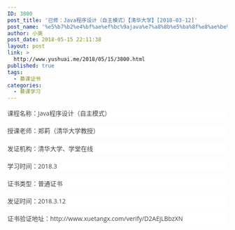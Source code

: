 ```yaml
---
ID: 3800
post_title: '已修：Java程序设计（自主模式）【清华大学】[2018-03-12]'
post_name: '%e5%b7%b2%e4%bf%ae%ef%bc%9ajava%e7%a8%8b%e5%ba%8f%e8%ae%be%e8%ae%a1%ef%bc%88%e8%87%aa%e4%b8%bb%e6%a8%a1%e5%bc%8f%ef%bc%89%e3%80%90%e6%b8%85%e5%8d%8e%e5%a4%a7%e5%ad%a6%e3%80%912018-03-12'
author: 小奥
post_date: 2018-05-15 22:11:38
layout: post
link: >
  http://www.yushuai.me/2018/05/15/3800.html
published: true
tags:
  - 慕课证书
categories:
  - 慕课学习
---
```

<p style="box-sizing: border-box; margin-top: 0px; margin-bottom: 15px; padding: 0px; border: 0px; outline: 0px; vertical-align: baseline; background: rgb(255, 255, 255); word-wrap: break-word; line-height: 1.8em; color: rgb(65, 65, 65); font-family: &quot;Open Sans&quot;, &quot;Helvetica Neue&quot;, Helvetica, Arial, sans-serif; white-space: normal;">课程名称：Java程序设计（自主模式）</p><p style="box-sizing: border-box; margin-top: 0px; margin-bottom: 15px; padding: 0px; border: 0px; outline: 0px; vertical-align: baseline; background: rgb(255, 255, 255); word-wrap: break-word; line-height: 1.8em; color: rgb(65, 65, 65); font-family: &quot;Open Sans&quot;, &quot;Helvetica Neue&quot;, Helvetica, Arial, sans-serif; white-space: normal;">授课老师：<span style="box-sizing: border-box; margin: 0px; padding: 0px; border: 0px; outline: 0px; vertical-align: baseline; background: transparent; word-wrap: break-word; line-height: 1.8;">郑莉</span><span style="box-sizing: border-box; margin: 0px; padding: 0px; border: 0px; outline: 0px; vertical-align: baseline; background: transparent; word-wrap: break-word; line-height: 1.8;">（清华大学教授）</span></p><p style="box-sizing: border-box; margin-top: 0px; margin-bottom: 15px; padding: 0px; border: 0px; outline: 0px; vertical-align: baseline; background: rgb(255, 255, 255); word-wrap: break-word; line-height: 1.8em; color: rgb(65, 65, 65); font-family: &quot;Open Sans&quot;, &quot;Helvetica Neue&quot;, Helvetica, Arial, sans-serif; white-space: normal;">发证机构：清华大学、学堂在线</p><p style="box-sizing: border-box; margin-top: 0px; margin-bottom: 15px; padding: 0px; border: 0px; outline: 0px; vertical-align: baseline; background: rgb(255, 255, 255); word-wrap: break-word; line-height: 1.8em; color: rgb(65, 65, 65); font-family: &quot;Open Sans&quot;, &quot;Helvetica Neue&quot;, Helvetica, Arial, sans-serif; white-space: normal;">学习时间：2018.3</p><p style="box-sizing: border-box; margin-top: 0px; margin-bottom: 15px; padding: 0px; border: 0px; outline: 0px; vertical-align: baseline; background: rgb(255, 255, 255); word-wrap: break-word; line-height: 1.8em; color: rgb(65, 65, 65); font-family: &quot;Open Sans&quot;, &quot;Helvetica Neue&quot;, Helvetica, Arial, sans-serif; white-space: normal;">证书类型：普通证书</p><p style="box-sizing: border-box; margin-top: 0px; margin-bottom: 15px; padding: 0px; border: 0px; outline: 0px; vertical-align: baseline; background: rgb(255, 255, 255); word-wrap: break-word; line-height: 1.8em; color: rgb(65, 65, 65); font-family: &quot;Open Sans&quot;, &quot;Helvetica Neue&quot;, Helvetica, Arial, sans-serif; white-space: normal;">发证时间：<span style="color: #414141; font-family: &quot;Open Sans&quot;, &quot;Helvetica Neue&quot;, Helvetica, Arial, sans-serif; font-size: 14px; background-color: #FFFFFF;">2018.3.12</span></p><p style="box-sizing: border-box; margin-top: 0px; margin-bottom: 15px; padding: 0px; border: 0px; outline: 0px; vertical-align: baseline; background: rgb(255, 255, 255); word-wrap: break-word; line-height: 1.8em; color: rgb(65, 65, 65); font-family: &quot;Open Sans&quot;, &quot;Helvetica Neue&quot;, Helvetica, Arial, sans-serif; white-space: normal;">证书验证地址：http://www.xuetangx.com/verify/D2AEjLBbzXN</p><p><br/></p>